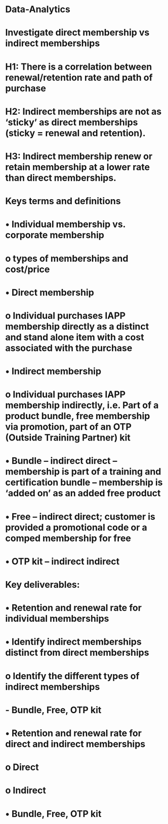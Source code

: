 # Data-Analytics

# Investigate direct membership vs indirect memberships

# H1: There is a correlation between renewal/retention rate and path of purchase
# H2: Indirect memberships are not as ‘sticky’ as direct memberships (sticky = renewal and retention). 
# H3: Indirect membership renew or retain membership at a lower rate than direct memberships.

# Keys terms and definitions
# •	Individual membership vs. corporate membership
#  o	types of memberships and cost/price
# •	Direct membership
#  o	Individual purchases IAPP membership directly as a distinct and stand alone item with a cost associated with the purchase
# •	Indirect membership
#  o	Individual purchases IAPP membership indirectly, i.e. Part of a product bundle, free membership via promotion, part of an OTP (Outside Training Partner) kit
# •	Bundle – indirect direct – membership is part of a training and certification bundle – membership is ‘added on’ as an added free product
# •	Free – indirect direct; customer is provided a promotional code or a comped membership for free
# •	OTP kit – indirect indirect

# Key deliverables:
# •	Retention and renewal rate for individual memberships 
# •	Identify indirect memberships distinct from direct memberships
#  o	Identify the different types of indirect memberships
#    -	Bundle, Free, OTP kit
# •	Retention and renewal rate for direct and indirect memberships
#  o	Direct
#  o	Indirect
# • Bundle, Free, OTP kit
